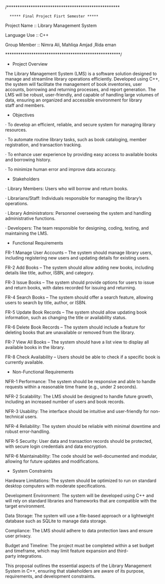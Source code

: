 /****************************************************

      ***** Final Project Fisrt Semester *****
      
Project Name :: Library Management System 

Language Use :: C++

Group Member :: Nimra Ali, Mahliqa Amjad ,Rida eman


*****************************************************/
 * Project Overview

The Library Management System (LMS) is a software solution designed to manage and streamline library operations efficiently. Developed using C++, the system will facilitate the management of book inventories, user accounts, borrowing and returning processes, and report generation. The LMS will be robust, user-friendly, and capable of handling large volumes of data, ensuring an organized and accessible environment for library staff and members.

* Objectives

· To develop an efficient, reliable, and secure system for managing library resources.

· To automate routine library tasks, such as book cataloging, member registration, and transaction tracking.

· To enhance user experience by providing easy access to available books and borrowing history.

· To minimize human error and improve data accuracy.

 * Stakeholders

· Library Members: Users who will borrow and return books.

· Librarians/Staff: Individuals responsible for managing the library’s operations.

· Library Administrators: Personnel overseeing the system and handling administrative functions.

· Developers: The team responsible for designing, coding, testing, and maintaining the LMS.

* Functional Requirements

FR-1 Manage User Accounts – The system should manage library users, including registering new users and updating details for existing users.

FR-2 Add Books – The system should allow adding new books, including details like title, author, ISBN, and category.

FR-3 Issue Books – The system should provide options for users to issue and return books, with dates recorded for issuing and returning.

FR-4 Search Books – The system should offer a search feature, allowing users to search by title, author, or ISBN.

FR-5 Update Book Records – The system should allow updating book information, such as changing the title or availability status.

FR-6 Delete Book Records – The system should include a feature for deleting books that are unavailable or removed from the library.

FR-7 View All Books – The system should have a list view to display all available books in the library.

FR-8 Check Availability – Users should be able to check if a specific book is currently available.

* Non-Functional Requirements

NFR-1 Performance: The system should be responsive and able to handle requests within a reasonable time frame (e.g., under 2 seconds).

NFR-2 Scalability: The LMS should be designed to handle future growth, including an increased number of users and book records.

NFR-3 Usability: The interface should be intuitive and user-friendly for non-technical users.

NFR-4 Reliability: The system should be reliable with minimal downtime and robust error-handling.

NFR-5 Security: User data and transaction records should be protected, with secure login credentials and data encryption.

NFR-6 Maintainability: The code should be well-documented and modular, allowing for future updates and modifications.

* System Constraints

Hardware Limitations: The system should be optimized to run on standard desktop computers with moderate specifications.

Development Environment: The system will be developed using C++ and will rely on standard libraries and frameworks that are compatible with the target environment.

Data Storage: The system will use a file-based approach or a lightweight database such as SQLite to manage data storage.

Compliance: The LMS should adhere to data protection laws and ensure user privacy.

Budget and Timeline: The project must be completed within a set budget and timeframe, which may limit feature expansion and third-party integrations.

This proposal outlines the essential aspects of the Library Management System in C++, ensuring that stakeholders are aware of its purpose, requirements, and development constraints.
